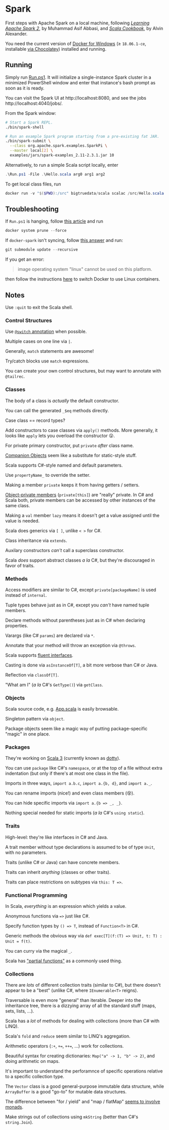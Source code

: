 # Spark

First steps with Apache Spark on a local machine, following
_[Learning Apache Spark 2](https://www.safaribooksonline.com/library/view/learning-apache-spark/9781785885136/)_,
by Muhammad Asif Abbasi, and
_[Scala Cookbook](https://www.safaribooksonline.com/library/view/scala-cookbook/9781449340292/)_,
by Alvin Alexander.

You need the current version of [Docker for Windows](https://docs.docker.com/docker-for-windows/install/)
(&ge; `18.06.1-ce`, installable [via Chocolatey](https://chocolatey.org/packages/docker-desktop))
installed and running.

## Running

Simply run [Run.ps1](./Run.ps1). It will initialize a single-instance Spark cluster
in a minimized PowerShell window and enter that instance's bash prompt as soon as
it is ready.

You can visit the Spark UI at http://localhost:8080, and see the jobs http://localhost:4040/jobs/.

From the Spark window:

```bash
# Start a Spark REPL.
./bin/spark-shell

# Run an example Spark program starting from a pre-existing fat JAR.
./bin/spark-submit \
  --class org.apache.spark.examples.SparkPi \
  --master local[2] \
  examples/jars/spark-examples_2.11-2.3.1.jar 10
```

Alternatively, to run a simple Scala script locally, enter

```powershell
.\Run.ps1 -File .\Hello.scala arg0 arg1 arg2
```

To get local class files, run

```powershell
docker run -v "$($PWD):/src" bigtruedata/scala scalac /src/Hello.scala -d /src
```

## Troubleshooting

If `Run.ps1` is hanging, follow [this article](https://docs.docker.com/engine/reference/commandline/system_prune/)
and run

```powershell
docker system prune --force
```

If `docker-spark` isn't syncing, follow [this answer](https://stackoverflow.com/a/1032653) and run:

```powershell
git submodule update --recursive
```

If you get an error:

> image operating system "linux" cannot be used on this platform.

then follow the instructions [here](https://github.com/docker/kitematic/issues/2696)
to switch Docker to use Linux containers.

## Notes

Use `:quit` to exit the Scala shell.

### Control Structures

Use [`@switch` annotation](https://stackoverflow.com/q/23985248) when possible.

Multiple cases on one line via `|`.

Generally, `match` statements are awesome!

Try/catch blocks use `match` expressions.

You can create your own control structures, but may want to annotate with `@tailrec`.

### Classes

The body of a class is _actually_ the default constructor.

You can call the generated `_$eq` methods directly.

Case class == record types?

Add constructors to case classes via `apply()` methods. More generally, it looks
like `apply` lets you overload the constructor :open_mouth:.

For private primary constructor, put `private` _after_ class name.

[Companion Objects](https://stackoverflow.com/q/609744) seem like a substitute for
static-style stuff.

Scala supports C\#-style named and default parameters.

Use `propertyName_` to override the setter.

Making a member `private` keeps it from having getters / setters.

[Object-private members](https://alvinalexander.com/scala/how-to-control-scala-method-scope-object-private-package)
(`private[this]`) are "really" private. In C\# and Scala both, private
members can be accessed by other instances of the same class.

Making a `val` member `lazy` means it doesn't get a value assigned until the
value is needed.

Scala does generics via `[ ]`, unlike `< >` for C\#.

Class inheritance via `extends`.

Auxilary constructors _can't_ call a superclass constructor.

Scala _does_ support abstract classes _a la_ C\#, but they're discouraged in favor
of traits.

### Methods

Access modifiers are similar to C\#, except `private[packageName]` is used
instead of `internal`.

Tuple types behave just as in C\#, except you _can't_ have named tuple members.

Declare methods without parentheses just as in C\# when declaring properties.

Varargs (like C\# `params`) are declared via `*`.

Annotate that your method will throw an exception via `@throws`.

Scala supports [fluent interfaces](https://www.martinfowler.com/bliki/FluentInterface.html).

Casting is done via `asInstanceOf[T]`, a bit more verbose than C\# or Java.

Reflection via `classOf[T]`.

"What am I" (_a la_ C\#'s `GetType()`) via `getClass`.

### Objects

Scala source code, e.g. [App.scala](https://github.com/scala/scala/blob/v2.12.8/src/library/scala/App.scala)
is easily browsable.

Singleton pattern via `object`.

Package objects seem like a magic way of putting package-specific "magic"
in one place.

### Packages

They're working on [Scala 3](https://www.scala-lang.org/blog/2018/04/19/scala-3.html)
(currently known as [dotty](http://dotty.epfl.ch/)).

You can use `package` like C\#'s `namespace`, or at the top of a file without extra
indentation (but only if there's at most one class in the file).

Imports in three ways, `import a.b.c`, `import a.{b, d}`, and `import a._`.

You can rename imports (nice!) and even class members (:dizzy_face:).

You can hide specific imports via `import a.{b => _, _}`.

Nothing special needed for static imports (_a la_ C\#'s `using static`).

### Traits

High-level: they're like interfaces in C\# and Java.

A trait member without type declarations is assumed to be of type `Unit`,
with no parameters.

Traits (unlike C\# or Java) can have concrete members.

Traits can inherit _anything_ (classes or other traits).

Traits can place restrictions on subtypes via `this: T =>`.

### Functional Programming

In Scala, _everything_ is an expression which yields a value.

Anonymous functions via `=>` just like C\#.

Specify function types by `() => T`, instead of `Function<T>` in C\#.

Generic methods the obvious way via `def exec[T](f:(T) => Unit, t: T) : Unit = f(t)`.

You can curry via the magical `_`.

Scala has ["partial functions"](https://www.scala-lang.org/api/current/scala/PartialFunction.html)
as a commonly used thing.

### Collections

There are _lots_ of different collection traits (similar to C\#), but there doesn't
appear to be a "best" (unlike C\#, where `IEnumerable<T>` reigns).

Traversable is even more "general" than iterable. Deeper into the inheritance tree, there
is a dizzying array of all the standard stuff (maps, sets, lists, ...).

Scala has a _lot_ of methods for dealing with collections (more than C\# with LINQ).

Scala's `fold` and `reduce` seem similar to LINQ's aggregation.

Arithmetic operators (`:+`, `+=`, `++=`, ...) work for collections.

Beautiful syntax for creating dictionaries: `Map("a" -> 1, "b" -> 2)`, and doing arithmetic on maps.

It's important to understand the perforamnce of specific operations relative to
a specific collection type.

The `Vector` class is a good general-purpose immutable data structure, while `ArrayBuffer`
is a good "go-to" for mutable data structures.

The difference between "for / yield" and "map / flatMap"
[seems to involve monads](https://stackoverflow.com/a/14602182).

Make strings out of collections using `mkString` (better than C\#'s `string.Join`).
